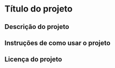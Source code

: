 # Título do projeto
## Descrição do projeto
## Instruções de como usar o projeto
## Licença do projeto
